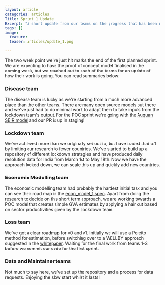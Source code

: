 ```yaml
---
layout: article
categories: articles
Title: Sprint 1 Update
Excerpt: "A short update from our teams on the progress that has been made during the proof of concept sprint"
tags: []
image:
  feature:
  teaser: articles/update_1.png

---
```


The two week point we've just hit marks the end of the first planned sprint. We are expecting to have the proof of concept model finalised in the coming week, but we reached out to each of the teams for an update of how their work is going. You can read summaries below:

### Disease team

The disease team is lucky as we're starting from a much more advanced place than the other teams. There are many open source models out there and we've just had to do minimal work to adapt them to take inputs from the lockdown team's output. For the POC sprint we're going with the [Auquan SEIR model](https://blog.auquan.com/page/cvdmdl2) and our PR is up in staging!



### Lockdown team

We've achieved more than we originally set out to, but have traded that off by limiting our research to fewer countries. We've started to build up a repository of different lockdown strategies and have produced daily resolution data for India from March 1st to May 18th. Now we have the approach locked down, we can scale this up and quickly add new countries.



### Economic Modelling team

The economic modelling team had probably the hardest initial task and you can see their road map in the [econ_model_1 spec](#). Apart from doing the research to decide on this short term approach, we are working towards a POC model that creates simple GVA estimates by applying a hair cut based on sector productivities given by the Lockdown team.



### Loss team

We've got a clear roadmap for v0 and v1. Initially we will use a Pereito method for estimation, before switching over to a WELLBY approach suggested in the [whitepaper](articles/overview-slides/). Waiting for the final work from teams 1-3 before we commit our code for the first sprint.



### Data and Maintainer teams

Not much to say here, we've set up the repository and a process for data requests. Enjoying the slow start whilst it lasts!
